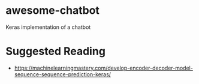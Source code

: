 # awesome-chatbot
Keras implementation of a chatbot

# Suggested Reading
* https://machinelearningmastery.com/develop-encoder-decoder-model-sequence-sequence-prediction-keras/
